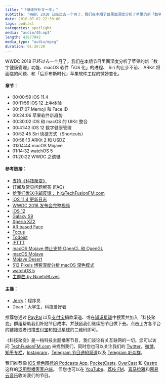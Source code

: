 ```yaml
---
title: "「缝缝补补又一年」"
subtitle: "WWDC 2018 已经过去一个月了，我们在本期节目里面深度分析了苹果的新「数字健康管理」功能、macOS 软件「iOS 化」的进程、 Siri 的止步不前、 ARKit 将面临的问提、和「后乔布斯时代」苹果软件工程的微妙变化。"
date: 2018-07-02 22:30:00
tags: podcast
categories: spotlight
media: "audio/40.mp3"
length: 43877942 
media_type: "audio/mpeg"
duration: 01:30:30
---
```


WWDC 2018 已经过去一个月了，我们在本期节目里面深度分析了苹果的新「数字健康管理」功能、macOS 软件「iOS 化」的进程、 Siri 的止步不前、 ARKit 将面临的问题、和「后乔布斯时代」苹果软件工程的微妙变化。

#### 章节：

- 00:00:59 iOS 11.4
- 00:11:56 iOS 12 上手体验
- 00:17:07 Memoji 和 Face ID
- 00:24:06 苹果软件新趋势
- 00:30:02 iOS 和 macOS 的 UIKit 整合
- 00:41:43 iOS 12 数字健康管理
- 00:52:45 Siri 快捷方式（Shortcuts）
- 00:58:13 ARKit 2 和 USDZ
- 01:04:44 macOS Mojave
- 01:14:32 watchOS 5
- 01:20:22 WWDC 之遗憾

#### 参考链接：

- [支持《科技聚变》](https://techfusionfm.com/donate)
- [订阅及常见问题解答 (FAQ)](https://techfusionfm.com/faq)
- [给我们发送电邮反馈： hi@TechFusionFM.com](mailto:hi@techfusionfm.com)
- [iOS 11.4 更新日志](https://support.apple.com/zh-cn/ht208067#114)
- [WWDC 2018 发布会完整视频](https://www.apple.com/apple-events/june-2018/)
- [iOS 12](https://www.apple.com/cn/ios/ios-12-preview/)
- [Galaxy S9](https://www.samsung.com/ca/smartphones/galaxy-s9/)
- [Xperia XZ2](https://www.sonymobile.com/cn/products/phones/xperia-xz2/)
- [AR based Face](https://developer.apple.com/documentation/arkit/creating_face_based_ar_experiences)
- [Focus](https://heyfocus.com/) 
- [Todoist](https://todoist.com/app?lang=en#start) 
- [IFTTT](https://ifttt.com/)
- [macOS Mojave 停止支持 OpenCL 和 OpenGL](https://developer.apple.com/macos/whats-new/#deprecationofopenglandopencl)
- [macOS Mojave](https://www.apple.com/cn/macos/mojave-preview/)
- [Mojave Desert](https://zh.wikipedia.org/wiki/%E8%8E%AB%E5%93%88%E9%9F%A6%E6%B2%99%E6%BC%A0) 
- [512 Pixels 博客深度分析 macOS 深色模式](https://512pixels.net/2018/06/on-macos-mojaves-dark-mode/)  
- [watchOS 5](https://www.apple.com/cn/watchos-preview/)  
- [主题曲 by Ninety9Lives](http://99l.tv/BleedingThroughYU)

#### 主播：

- [Jerry](https://twitter.com/jerryfzhang)：程序员
- Dean：大学生，科技爱好者

推荐您通过 [PayPal](https://paypal.me/techfusionfm/5) 以及[支付宝](HTTPS://QR.ALIPAY.COM/FKX09288AJOENI0MVZXM12)捐款渠道、或在[知识星球](https://www.xiaomiquan.com)中搜索并加入「科技聚变」群组帮助我们补贴节目成本，并鼓励我们继续把节目做下去。点击上方各平台的链接或者扫描[支付宝](https://techfusionfm.com/images/QR.JPG)和[知识星球](https://t.zsxq.com/IEmEM3f)的二维码即可。

《科技聚变》是一档科技主题播客节目，我们谈论有关互联网的一切。您可以访问 [TechFusionFM.com](https://TechFusionFM.com) 来找到我们，同时您也可以关注我们的 [Twitter](http://twitter.com/TechFusionFM)，[微博](http://weibo.com/TechFusionFM)，[知乎专栏](https://zhuanlan.zhihu.com/TechFusion)，[Instagram](http://instagram.com/TechFusionFM)，[Telegram 节目通知频道](https://t.me/TechFusionFM)以及 [Telegram 听众群](https://t.me/TechFusionChat)。

我们推荐像 [iOS 紫色图标的 Podcasts App](https://itunes.apple.com/cn/podcast/id1202658654), [PocketCasts](http://pca.st/podcast/28fcd200-cc7c-0134-10da-25324e2a541d), [OverCast](https://overcast.fm) 和 [Castro](http://supertop.co/castro/) 这样的[泛用型播客客户端](https://techfusionfm.com/faq)， 但您也可以在 [YouTube](https://www.youtube.com/channel/UC6uvHf21Tjm5lepw6P2Ki-Q)、[荔枝 FM](https://www.lizhi.fm/1494013/)、[喜马拉雅](http://www.ximalaya.com/72456289/album/6648521)和[网易云音乐](http://music.163.com/#/djradio?id=347498120)收听我们的节目。
